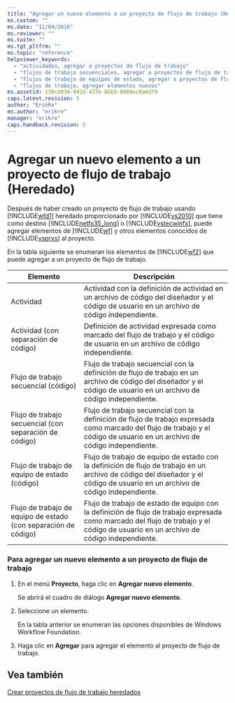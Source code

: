 ```yaml
---
title: "Agregar un nuevo elemento a un proyecto de flujo de trabajo (Heredado) | Microsoft Docs"
ms.custom: ""
ms.date: "11/04/2016"
ms.reviewer: ""
ms.suite: ""
ms.tgt_pltfrm: ""
ms.topic: "reference"
helpviewer_keywords: 
  - "actividades, agregar a proyectos de flujo de trabajo"
  - "flujos de trabajo secuenciales, agregar a proyectos de flujo de trabajo"
  - "flujos de trabajo de equipos de estado, agregar a proyectos de flujo de trabajo"
  - "flujos de trabajo, agregar elementos nuevos"
ms.assetid: 130cd83d-942d-437b-bbb5-8088ec0a6d79
caps.latest.revision: 5
author: "ErikRe"
ms.author: "erikre"
manager: "erikre"
caps.handback.revision: 5
---
```

# Agregar un nuevo elemento a un proyecto de flujo de trabajo (Heredado)
Después de haber creado un proyecto de flujo de trabajo usando [!INCLUDE[wfd1](../workflow-designer/includes/wfd1_md.md)] heredado proporcionado por [!INCLUDE[vs2010](../modeling/includes/vs2010_md.md)] que tiene como destino [!INCLUDE[netfx35_long](../workflow-designer/includes/netfx35_long_md.md)] o [!INCLUDE[vstecwinfx](../workflow-designer/includes/vstecwinfx_md.md)], puede agregar elementos de [!INCLUDE[wf](../workflow-designer/includes/wf_md.md)] y otros elementos conocidos de [!INCLUDE[vsprvs](../code-quality/includes/vsprvs_md.md)] al proyecto.  
  
 En la tabla siguiente se enumeran los elementos de [!INCLUDE[wf2](../workflow-designer/includes/wf2_md.md)] que puede agregar a un proyecto de flujo de trabajo.  
  
|Elemento|Descripción|  
|--------------|-----------------|  
|Actividad|Actividad con la definición de actividad en un archivo de código del diseñador y el código de usuario en un archivo de código independiente.|  
|Actividad \(con separación de código\)|Definición de actividad expresada como marcado del flujo de trabajo y el código de usuario en un archivo de código independiente.|  
|Flujo de trabajo secuencial \(código\)|Flujo de trabajo secuencial con la definición de flujo de trabajo en un archivo de código del diseñador y el código de usuario en un archivo de código independiente.|  
|Flujo de trabajo secuencial \(con separación de código\)|Flujo de trabajo secuencial con la definición de flujo de trabajo expresada como marcado del flujo de trabajo y el código de usuario en un archivo de código independiente.|  
|Flujo de trabajo de equipo de estado \(código\)|Flujo de trabajo de equipo de estado con la definición de flujo de trabajo en un archivo de código del diseñador y el código de usuario en un archivo de código independiente.|  
|Flujo de trabajo de equipo de estado \(con separación de código\)|Flujo de trabajo de estado de equipo con la definición de flujo de trabajo expresada como marcado del flujo de trabajo y el código de usuario en un archivo de código independiente.|  
  
### Para agregar un nuevo elemento a un proyecto de flujo de trabajo  
  
1.  En el menú **Proyecto**, haga clic en **Agregar nuevo elemento**.  
  
     Se abrirá el cuadro de diálogo **Agregar nuevo elemento**.  
  
2.  Seleccione un elemento.  
  
     En la tabla anterior se enumeran las opciones disponibles de Windows Workflow Foundation.  
  
3.  Haga clic en **Agregar** para agregar el elemento al proyecto de flujo de trabajo.  
  
## Vea también  
 [Crear proyectos de flujo de trabajo heredados](../workflow-designer/creating-legacy-workflow-projects.md)